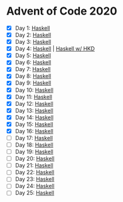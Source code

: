 # Advent of Code 2020

* [x] Day 1:  [Haskell](Haskell/src/Day01.hs)
* [x] Day 2:  [Haskell](Haskell/src/Day02.hs)
* [x] Day 3:  [Haskell](Haskell/src/Day03.hs)
* [x] Day 4:  [Haskell](Haskell/src/Day04.hs) | [Haskell w/ HKD](Haskell/src/Day04HKD.hs)
* [x] Day 5:  [Haskell](Haskell/src/Day05.hs)
* [x] Day 6:  [Haskell](Haskell/src/Day06.hs)
* [x] Day 7:  [Haskell](Haskell/src/Day07.hs)
* [x] Day 8:  [Haskell](Haskell/src/Day08.hs)
* [x] Day 9:  [Haskell](Haskell/src/Day09.hs)
* [x] Day 10: [Haskell](Haskell/src/Day10.hs)
* [x] Day 11: [Haskell](Haskell/src/Day11.hs)
* [x] Day 12: [Haskell](Haskell/src/Day12.hs)
* [x] Day 13: [Haskell](Haskell/src/Day13.hs)
* [x] Day 14: [Haskell](Haskell/src/Day14.hs)
* [x] Day 15: [Haskell](Haskell/src/Day15.hs)
* [x] Day 16: [Haskell](Haskell/src/Day16.hs)
* [ ] Day 17: [Haskell](Haskell/src/Day17.hs)
* [ ] Day 18: [Haskell](Haskell/src/Day18.hs)
* [ ] Day 19: [Haskell](Haskell/src/Day19.hs)
* [ ] Day 20: [Haskell](Haskell/src/Day20.hs)
* [ ] Day 21: [Haskell](Haskell/src/Day21.hs)
* [ ] Day 22: [Haskell](Haskell/src/Day22.hs)
* [ ] Day 23: [Haskell](Haskell/src/Day23.hs)
* [ ] Day 24: [Haskell](Haskell/src/Day24.hs)
* [ ] Day 25: [Haskell](Haskell/src/Day25.hs)
